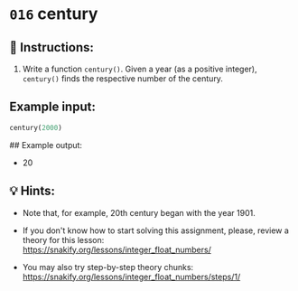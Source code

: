 # `016` century

## 📝 Instructions:

1. Write a function  `century()`. Given a year (as a positive integer), `century()` finds the respective number of the century. 

## Example input:

```py
century(2000)
```

## Example output:

+ 20

## 💡 Hints:

+ Note that, for example, 20th century began with the year 1901.

+ If you don't know how to start solving this assignment, please, review a theory for this lesson: https://snakify.org/lessons/integer_float_numbers/

+ You may also try step-by-step theory chunks: https://snakify.org/lessons/integer_float_numbers/steps/1/